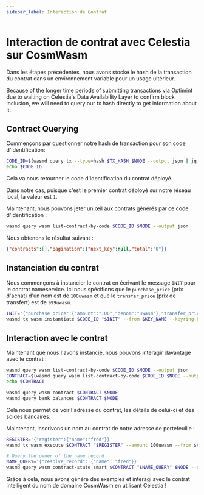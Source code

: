 ```yaml
---
sidebar_label: Interaction de Contrat
---
```


# Interaction de contrat avec Celestia sur CosmWasm
<!-- markdownlint-disable MD013 -->

Dans les étapes précédentes, nous avons stocké le hash de la transaction du contrat dans un environnement variable pour un usage ultérieur.

Because of the longer time periods of submitting transactions via Optimint due to waiting on Celestia's Data Availability Layer to confirm block inclusion, we will need to query our  tx hash directly to get information about it.

## Contract Querying

Commençons par questionner notre hash de transaction pour son code d'identification:

```sh
CODE_ID=$(wasmd query tx --type=hash $TX_HASH $NODE --output json | jq -r '.logs[0].events[-1].attributes[0].value')
echo $CODE_ID
```

Cela va nous retourner le code d'identification du contrat déployé.

Dans notre cas, puisque c'est le premier contrat déployé sur notre réseau local, la valeur est `1`.

Maintenant, nous pouvons jeter un œil aux contrats générés par ce code d'identification :

```sh
wasmd query wasm list-contract-by-code $CODE_ID $NODE --output json
```

Nous obtenons le résultat suivant :

```json
{"contracts":[],"pagination":{"next_key":null,"total":"0"}}
```

## Instanciation du contrat

Nous commençons à instancier le contrat en écrivant le message `INIT` pour le contrat nameservice. Ici nous spécifions que le `purchase_price` (prix d'achat) d'un nom est de `100uwasm` et que le `transfer_price` (prix de transfert) est de `999uwasm`.

```sh
INIT='{"purchase_price":{"amount":"100","denom":"uwasm"},"transfer_price":{"amount":"999","denom":"uwasm"}}'
wasmd tx wasm instantiate $CODE_ID "$INIT" --from $KEY_NAME --keyring-backend test --label "name service" $TXFLAG -y --no-admin
```

## Interaction avec le contrat

Maintenant que nous l'avons instancié, nous pouvons interagir davantage avec le contrat :

```sh
wasmd query wasm list-contract-by-code $CODE_ID $NODE --output json
CONTRACT=$(wasmd query wasm list-contract-by-code $CODE_ID $NODE --output json | jq -r '.contracts[-1]')
echo $CONTRACT

wasmd query wasm contract $CONTRACT $NODE
wasmd query bank balances $CONTRACT $NODE
```

Cela nous permet de voir l'adresse du contrat, les détails de celui-ci et des soldes bancaires.

Maintenant, inscrivons un nom au contrat de notre adresse de portefeuille :

```sh
REGISTER='{"register":{"name":"fred"}}'
wasmd tx wasm execute $CONTRACT "$REGISTER" --amount 100uwasm --from $KEY_NAME $TXFLAG -y

# Query the owner of the name record
NAME_QUERY='{"resolve_record": {"name": "fred"}}'
wasmd query wasm contract-state smart $CONTRACT "$NAME_QUERY" $NODE --output json
```

Grâce à cela, nous avons généré des exemples et interagi avec le contrat intelligent du nom de domaine CosmWasm en utilisant Celestia !
